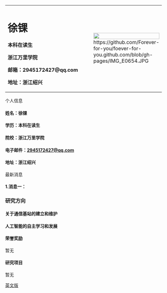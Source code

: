 <table border="0">
  <tr>
    <td width="75%">
      <h1>徐锞</h1>
      <p><b>本科在读生</b></p>
      <p><b>浙江万里学院</b></p>
      <p><b> 邮箱：2945172427@qq.com</b></p>
      <p><b>地址：浙江绍兴</b></p>
    </td>
    <td width="25%">
      <img src="https://github.com/X1mal/X1mal.github.io/blob/gh-pages/6416944.jpg" width="100%">https://github.com/Forever-for-you/foever-for-you.github.com/blob/gh-pages/IMG_E0654.JPG
    </td>
  </tr>
</table>
   个人信息

#### 姓名：徐锞

#### 学历：本科在读生

#### 院校：浙江万里学院

#### 电子邮件：2945172427@qq.com

#### 地址：浙江绍兴

   最新消息

#### 1.消息一：

### 研究方向

#### 关于通信基站的建立和维护

#### 人工智能的自主学习和发展

#### 荣誉奖励

暂无

#### 研究项目

暂无

[英文版](index-en.md)

